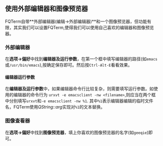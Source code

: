 ## 使用外部编辑器和图像预览器
FQTerm自带**外部编辑器(编辑->外部编辑器)**和一个图像预览器，但功能有限，其实我们可以设置FQTerm,使得我们可以使用自己喜欢的编辑器和图像预览器。

### 外部编辑器
在**选项->偏好**中找到**编辑器及运行参数**，在第一个框中填写编辑器的路径(如```emacs```或```/usr/bin/emacs```),按确定保存即可。然后按```Ctrl-Alt-E```看看效果。

#### 编辑器运行参数
在**编辑器及运行参数**中，如果编辑器命令行比较复杂，则需要填写运行参数。如使用的编辑器的命令行为
```urxvt -e emacsclient -nw <filename>```,则应当在两个框中分别填写```urxvt```和```-e emacsclient -nw %1```.
其中```%1```表示编辑器编辑的临时文件名，FQTerm使用*QString::arg*实现对```%1```的文本替换。

### 图像查看器
在**选项->偏好**中找到**图像预览器**，填上你喜欢的图像预览器的名字(如```geeqie```)即可。
